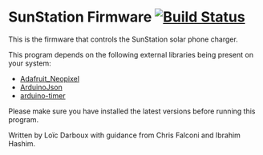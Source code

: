 # SunStation Firmware [![Build Status](https://travis-ci.com/loicdrbx/SunStationFirmware.svg?branch=master)](https://travis-ci.com/loicdrbx/SunStationFirmware)

This is the firmware that controls the SunStation solar phone charger.

This program depends on the following external libraries being present on your system:
 - <a href="https://github.com/adafruit/Adafruit_NeoPixel"> Adafruit_Neopixel </a>
 - <a href="https://github.com/bblanchon/ArduinoJson"> ArduinoJson </a>
 - <a href="https://github.com/contrem/arduino-timer"> arduino-timer </a>
 
Please make sure you have installed the latest versions before running this program.

Written by Loïc Darboux with guidance from Chris Falconi and Ibrahim Hashim.
 
